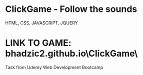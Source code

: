 # ClickGame - Follow the sounds
HTML, CSS, JAVASCRIPT, JQUERY
# LINK TO GAME: bhadzic2.github.io\ClickGame\

Task from Udemy Web Development Bootcamp
